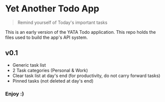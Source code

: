 # Yet Another Todo App

> Remind yourself of Today's important tasks

This is an early version of the YATA Todo application. 
This repo holds the files used to build the app's API system.

## v0.1

- Generic task list
- 2 Task categories (Personal & Work)
- Clear task list at day's end (for productivity, do not carry forward tasks)
- Pinned tasks (not deleted at day's end)

### Enjoy :)